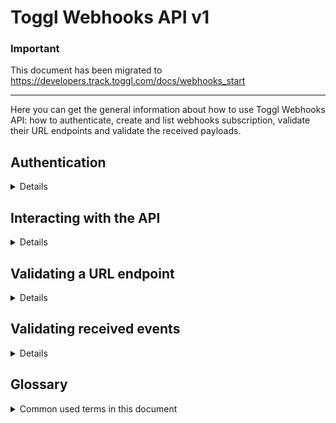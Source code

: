Toggl Webhooks API v1
=====================

### Important

This document has been migrated to https://developers.track.toggl.com/docs/webhooks_start

----

Here you can get the general information about how to use Toggl Webhooks API: how to authenticate, create and list webhooks subscription, validate their URL endpoints and validate the received payloads.

## Authentication
<details>

You can authenticate to the Webhooks API **only** with your API token. For HTTP Basic Auth you have to add the Authorization header with the request.
The API token is the user name and the string `api_token` is the password.
Whenever possible, please use the tools and interfaces provided by your http library to do Basic Auth (for example, curl uses the -u switch to allow for it).
</details>

## Interacting with the API
<details>

**Notes**:
 * the Webhooks API base URL is `https://track.toggl.com/webhooks/api/v1`,
 * we provide example requests using [curl](https://curl.se/),
 * we parse request responses using [jq](https://stedolan.github.io/jq/),
 * in the examples you should replace `{<variable>}` with the corresponding value.

### Request Parameters

The API expects the following parameters:
* `workspace_id`: **Required**. The workspace ID for your webhooks subscription/s, to be provided in the URL path.
* `User-Agent`: **Suggested**. The name of your application or your email address so we can get in touch in case you're doing something wrong. To be provided as a HTTP header.


### List available subscriptions for a given workspace
```
curl -u {api_token}:api_token \
    -H 'User-Agent: {user_agent}' \
    https://track.toggl.com/webhooks/api/v1/subscriptions/{workspace_id} | jq .
```

### Create a subscription
```
curl -u {api_token}:api_token \
    -d '{
        "url_callback": "{url_callback}",
        "event_filters": [
            {"entity": "project", "action": "created"},
            {"entity": "tag", "action": "*"}
        ],
        "enabled": true,
        "description": "My first Webhooks subscription"
    }' \
    -H 'User-Agent: {user_agent}' \
    https://track.toggl.com/webhooks/api/v1/subscriptions/{workspace_id} | jq .
```
Response example:
```json
{
  "subscription_id": 1,
  "workspace_id": {workspace_id},
  "user_id": ...,
  "enabled": true,
  "description": "My first Webhooks subscription",
  "event_filters": [
    {
      "entity": "project",
      "action": "created"
    },
    {
      "entity": "tag",
      "action": "*"
    }
  ],
  "url_callback": {url_callback},
  "secret": ...,
  "validated_at": null,
  "has_pending_events": false,
  "created_at": "2022-05-31T02:50:45.984607Z"
}
```

**Notes**:
 * replace `{url_callback}` with the URL endpoint that will receive request for this webhooks subscription,
 * after creating the subscription you still need to [validate](#validating-a-url-endpoint) its `url_callback`.

#### About Event Filters
Event Filters allow you to reduce the scope of received events. They currently provide filtering capabilities by entity type and HTTP action applied over them.

Some possible event filters that you can build would be:
1. All events for created projects:
```js
    event_filters": [
        {"entity": "project", "action": "created"}
    ]
```
2. All events for tags:
```js
    event_filters": [
        {"entity": "tag", "action": "*"}
    ]
```
3. All events that occurred in a workspace:
```js
    event_filters": [
        {"entity": "*", "action": "*"}
    ]
```
4. All updated time entries and clients:
```js
    event_filters": [
        {"entity": "time_entry", "action": "updated"},
        {"entity": "client", "action": "updated"}
    ]
```
In any case, there would be authorization checks in place to also filter out the events that the creator of the subscription does not have permission to see.

You can get a list of supported entities and actions by using the endpoint `https://track.toggl.com/webhooks/api/v1/event_filters`
```
curl -u {api_token}:api_token \
  -H 'User-Agent: {user_agent}' \
  https://track.toggl.com/webhooks/api/v1/event_filters | jq .
```

### Update a subscription
```
curl -u {api_token}:api_token \
    -X PUT \
    -d '{
        "url_callback": "{url_callback}",
        "event_filters": [
            {"entity": "*", "action": "*"}
        ]
        "enabled": true,
        "secret": "new secret string",
        "description": "My first Webhooks subscription"
    }' \
    -H 'User-Agent: {user_agent}' \
    https://track.toggl.com/webhooks/api/v1/subscriptions/{workspace_id}/{subscription_id} | jq .
```

### Change enabled flag in a subscription
```
curl -u {api_token}:api_token \
    -X PATCH \
    -d '{"enabled": false}' \
    -H 'User-Agent: {user_agent}' \
    https://track.toggl.com/webhooks/api/v1/subscriptions/{workspace_id}/{subscription_id} | jq .
```

### Delete a subscription
```
curl -u {api_token}:api_token \
    -X DELETE \
    -H 'User-Agent: {user_agent}' \
    https://track.toggl.com/webhooks/api/v1/subscriptions/{workspace_id}/{subscription_id} | jq .
```

### Ping a subscription to test the setup
You will receive a dummy event in the registered URL endpoint for `{subscription_id}`.
```
curl -u {api_token}:api_token \
    -X POST \
    -H 'User-Agent: {user_agent}' \
    https://track.toggl.com/webhooks/api/v1/ping/{workspace_id}/{subscription_id} | jq .
```

### Get information about matching events for a subscription
We store events that we attempted to deliver to a subscription for a week, you can get information about them (creation date, number of failed delivery attempts, last delivery error, ...) by using the special endpoint `/subscriptions/{workspace_id}/{subscription_id}/events`.

```
curl -u {api_token}:api_token \
    -H 'User-Agent: {user_agent}' \
    https://track.toggl.com/webhooks/api/v1/subscriptions/{workspace_id}/{subscription_id}/events` | jq .
```
Response example:
```json
{
  "total": 2,
  "events": [
    {
      "event_id": ...,
      "created_at": "2022-05-31T02:56:52.493Z",
      "creator_id": ...,
      "metadata": {
        "path": "/api/v9/workspaces/{workspace_id}/projects",
        "model": "project",
        "action": "created",
        "project_id": ...,
        "request_type": "POST",
        "workspace_id": "{workspace_id}",
        "event_user_id": ...
      },
      "payload": {
        ...
      },
      "consumer_id": ...,
      "last_delivery_attempt": "2022-05-31T02:56:54.205984Z",
      "last_delivery_error": null,
      "failed_delivery_attempts": 3
    },
  ...
  ]
}
```
</details>

## Validating a URL endpoint

<details>
For a subscription to receive events it has to be both enabled and validated.
The objective of the validation is for the end user to prove that they have access to the events we will send to the URL endpoint. Otherwise, a malicious user could provide us with a valid URL endpoint, that accepts POST requests and returns the expected 2xx status to our requests but that is not associated with the user who created the subscription. In such a scenario we would be sending unsolicited requests to this URL, potentially creating a denial of service.
The validation part can take any of two forms: one synchronous and one asynchronous.

#### Synchronous Validation
In our special PING events the system will include the `validation_code` field for non-validated subscriptions and we will read the response body trying to parse this structure:
```json
    {"validation_code": "<validation_code>"}
```
Where `<validation_code>` must be the code we included in our PING event.

#### Asynchronous Validation
Requiring users to implement this behavior in their endpoints could be too much of a burden or they could not even be able to accomplish it if the endpoint service is provided by a third party. In such scenarios we also provide an alternative asynchronous validation scheme where end users need to perform a GET request to `/webhooks/api/v1/validate/{workspace_id}/{subscription_id}/{validation_code}`. If everything is fine, then an OK response will be returned and the subscription will be set as validated.
</details>

## Validating received events

<details>

In order to be sure that Toggl is the one sending events to your URL endpoint we include a special HTTP header `X-Webhook-Signature-256` that you can use to validate that no one else is sending those requests.

In order to perform this validation you should:
- Set the field `secret` while creating a new subscription. If omitted, the system will assign one automatically.
- When delivering events to your subscription's URL endpoint the system will add the `X-Webhook-Signature-256` header.
- Signature has the form of `sha256={value}` where value is a HMAC hash based on SHA256 algorithm + secret + body.
- Example: `sha256=6d011bcd0b5bfb7e45372af01bc18f30cc04599df72eca189cdac1094008b095`.
</details>


## Glossary

<details>

<summary>Common used terms in this document</summary>


* **Event Filter**: allows you to specify which events a given subscription should receive in its configured URL callback. A subscription may have multiple event filters, but must have at least one.
* **Subscription**: a Webhooks subscription is an entity tied to a single workspace and user creator that has a description, a secret, a set of event filters, a url callback and a enabled and validation status. A user may have multiple subscriptions and a workspace may have multiple subscriptions from different users, but there's a limit of subscriptions per user and workspace.
* **URL callback**: is the URL destination endpoint for a subscription. The system will validate that it's both reachable and returns a 2xx status before starting to forward events to it.
* **User Creator**: given a subscription, the user creator is the one who set it up. Any event sent to the configured url callback will be validated using the permissions of this user. If the user creator doesn't have permission to see some entity, then events related to that entity won't be forwarded to the URL callback. A workspace administrator may list and edit subscriptions from other users in that workspace.
* **Validation Status**: each created subscription must be validated before it can start receiving events. This validation step is to ensure that the creator has access to the provided URL callback. Otherwise, it would mean that Toggl is sending unsolicited events to the configured URL. A non-validated and not enabled subscription may still receive the special PING event which is useful to test that you can receive events from Toggl.

</details>
